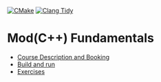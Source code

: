 [![CMake](https://github.com/mod-cpp/pacman/actions/workflows/cmake.yml/badge.svg)](https://github.com/mod-cpp/pacman/actions/workflows/cmake.yml)
[![Clang Tidy](https://github.com/mod-cpp/pacman/actions/workflows/clang-tidy.yml/badge.svg)](https://github.com/mod-cpp/pacman/actions/workflows/clang-tidy.yml)

# Mod(C++) Fundamentals

* [Course Description and Booking](https://turtlesec.no/blog/mod-cpp-foundation/)
* [Build and run](test/exercises/11_exercises.md)
* [Exercises](test/exercises/README.md)
